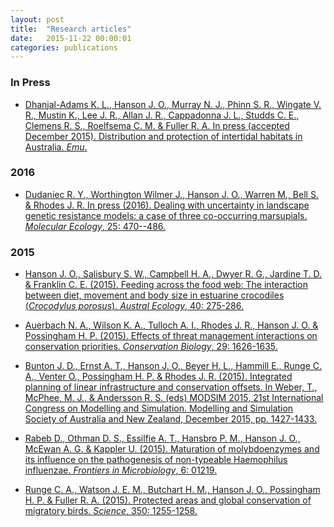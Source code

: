 ```yaml
---
layout: post
title:  "Research articles"
date:   2015-11-22 00:00:01
categories: publications
---
```


### In Press

* [Dhanjal-Adams K. L., Hanson J. O., Murray N. J., Phinn S. R., Wingate V. R., Mustin K., Lee J. R., Allan J. R., Cappadonna J. L., Studds C. E., Clemens R. S., Roelfsema C. M. & Fuller R. A. In press (accepted December 2015). Distribution and protection of intertidal habitats in Australia. _Emu_.](http://www.publish.csiro.au/view/journals/dsp_journals_pip_abstract_Scholar1.cfm?nid=96&pip=MU15046)

### 2016 

* [Dudaniec R. Y., Worthington Wilmer J., Hanson J. O., Warren M., Bell S. & Rhodes J. R. In press (2016). Dealing with uncertainty in landscape genetic resistance models: a case of three co-occurring marsupials. _Molecular Ecology_, 25: 470--486.](http://onlinelibrary.wiley.com/doi/10.1111/mec.13482/full)

### 2015

* [Hanson J. O., Salisbury S. W., Campbell H. A., Dwyer R. G., Jardine T. D. & Franklin C. E. (2015). Feeding across the food web: The interaction between diet, movement and body size in estuarine crocodiles (_Crocodylus porosus_). _Austral Ecology_, 40: 275-286.](http://onlinelibrary.wiley.com/doi/10.1111/aec.12212/full)

* [Auerbach N. A., Wilson K. A., Tulloch A. I., Rhodes J. R., Hanson J. O. & Possingham H. P. (2015). Effects of threat management interactions on conservation priorities. _Conservation Biology_, 29: 1626-1635.](http://onlinelibrary.wiley.com/doi/10.1111/cobi.12551/full)

* [Bunton J. D., Ernst A. T., Hanson J. O., Beyer H. L., Hammill E., Runge C. A., Venter O., Possingham H. P. & Rhodes J. R. (2015). Integrated planning of linear infrastructure and conservation offsets. In Weber, T., McPhee, M. J., & Andersson R. S. (eds) MODSIM 2015, 21st International Congress on Modelling and Simulation. Modelling and Simulation Society of Australia and New Zealand, December 2015, pp. 1427-1433.](http://www.mssanz.org.au/modsim2015/F13/bunton.pdf)

* [Rabeb D., Othman D. S., Essilfie A. T., Hansbro P. M., Hanson J. O., McEwan A. G. & Kappler U. (2015). Maturation of molybdoenzymes and its influence on the pathogenesis of non-typeable Haemophilus influenzae. _Frontiers in Microbiology_, 6: 01219.](http://www.frontiersin.org/Journal/Abstract.aspx?s=677&name=microbial_physiology_and_metabolism&ART_DOI=10.3389/fmicb.2015.01219)

* [Runge C. A., Watson J. E. M., Butchart H. M., Hanson J. O., Possingham H. P. & Fuller R. A. (2015). Protected areas and global conservation of migratory birds. _Science_, 350: 1255-1258.](http://www.sciencemag.org/content/350/6265/1255.abstract)
